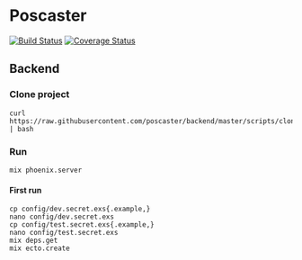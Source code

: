 # Poscaster

[![Build Status](https://travis-ci.org/poscaster/backend.svg?branch=master)](https://travis-ci.org/poscaster/backend)
[![Coverage Status](https://coveralls.io/repos/github/poscaster/backend/badge.svg)](https://coveralls.io/github/poscaster/backend)


## Backend

### Clone project

    curl https://raw.githubusercontent.com/poscaster/backend/master/scripts/clone.sh | bash

### Run

    mix phoenix.server

#### First run

    cp config/dev.secret.exs{.example,}
    nano config/dev.secret.exs
    cp config/test.secret.exs{.example,}
    nano config/test.secret.exs
    mix deps.get
    mix ecto.create
